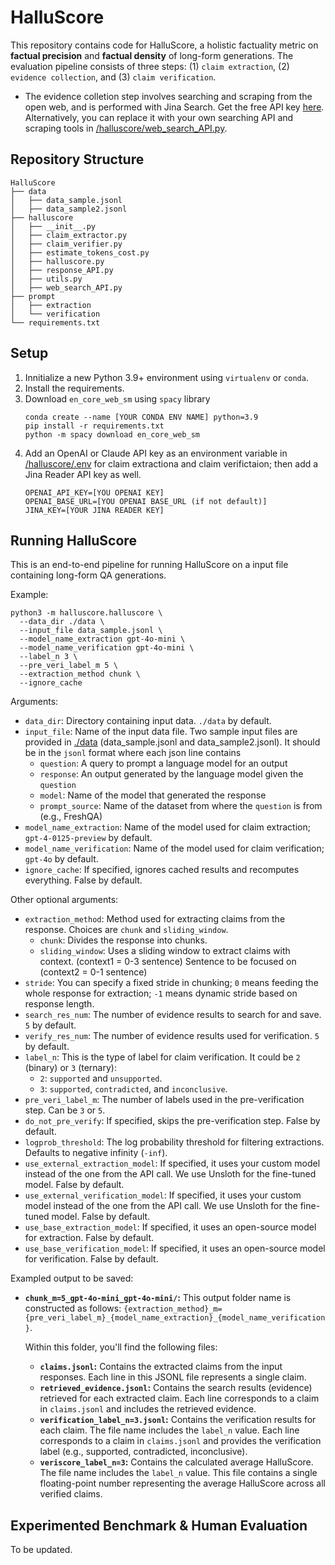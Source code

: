 
# HalluScore

This repository contains code for HalluScore, a holistic factuality metric on **factual precision** and **factual density** of long-form generations. The evaluation pipeline consists of three steps: (1) `claim extraction`, (2) `evidence collection`, and (3) `claim verification`. 

- The evidence colletion step involves searching and scraping from the open web, and is performed with Jina Search. Get the free API key [here](https://jina.ai/reader). Alternatively, you can replace it with your own searching API and scraping tools in [/halluscore/web_search_API.py](/halluscore/web_search_API.py).

## Repository Structure
```
HalluScore
├── data
│   ├── data_sample.jsonl
│   ├── data_sample2.jsonl
├── halluscore
│   ├── __init__.py
│   ├── claim_extractor.py
│   ├── claim_verifier.py
│   ├── estimate_tokens_cost.py
│   ├── halluscore.py
│   ├── response_API.py
│   ├── utils.py
│   ├── web_search_API.py
├── prompt
│   ├── extraction
│   └── verification
└── requirements.txt
```

## Setup
1. Innitialize a new Python 3.9+ environment using `virtualenv` or `conda`.
2. Install the requirements.
3. Download `en_core_web_sm` using `spacy` library
    ```
    conda create --name [YOUR CONDA ENV NAME] python=3.9
    pip install -r requirements.txt
    python -m spacy download en_core_web_sm
    ```
4. Add an OpenAI or Claude API key as an environment variable in [/halluscore/.env](/halluscore/.env) for claim extractiona and claim verifictaion; then add a Jina Reader API key as well.
    ```
    OPENAI_API_KEY=[YOU OPENAI KEY]
    OPENAI_BASE_URL=[YOU OPENAI BASE_URL (if not default)]
    JINA_KEY=[YOUR JINA READER KEY]
    ```


## Running HalluScore
This is an end-to-end pipeline for running HalluScore on a input file containing long-form QA generations.

Example:
```
python3 -m halluscore.halluscore \
  --data_dir ./data \
  --input_file data_sample.jsonl \
  --model_name_extraction gpt-4o-mini \
  --model_name_verification gpt-4o-mini \
  --label_n 3 \
  --pre_veri_label_m 5 \
  --extraction_method chunk \
  --ignore_cache
```
Arguments:

* `data_dir`: Directory containing input data. `./data` by default.
* `input_file`: Name of the input data file. Two sample input files are provided in [./data](./data) (data_sample.jsonl and data_sample2.jsonl). It should be in the `jsonl` format where each json line contains
    * `question`: A query to prompt a language model for an output
    * `response`: An output generated by the language model given the `question`
    * `model`: Name of the model that generated the response
    * `prompt_source`: Name of the dataset from where the `question` is from (e.g., FreshQA)
* `model_name_extraction`: Name of the model used for claim extraction; `gpt-4-0125-preview` by default.
* `model_name_verification`: Name of the model used for claim verification; `gpt-4o` by default.
* `ignore_cache`: If specified, ignores cached results and recomputes everything. False by default.

Other optional arguments:

* `extraction_method`: Method used for extracting claims from the response. Choices are `chunk` and `sliding_window`.
    * `chunk`: Divides the response into chunks.
    * `sliding_window`: Uses a sliding window to extract claims with context. (context1 = 0-3 sentence) <SOS>Sentence to be focused on<EOS> (context2 = 0-1 sentence)
* `stride`: You can specify a fixed stride in chunking; `0` means feeding the whole response for extraction; `-1` means dynamic stride based on response length.
* `search_res_num`: The number of evidence results to search for and save. `5` by default.
* `verify_res_num`: The number of evidence results used for verification. `5` by default.
* `label_n`: This is the type of label for claim verification. It could be `2` (binary) or `3` (ternary):
    * `2`: `supported` and `unsupported`.
    * `3`: `supported`, `contradicted`, and `inconclusive`.
* `pre_veri_label_m`: The number of labels used in the pre-verification step. Can be `3` or `5`.
* `do_not_pre_verify`: If specified, skips the pre-verification step. False by default.
* `logprob_threshold`: The log probability threshold for filtering extractions. Defaults to negative infinity (`-inf`).
* `use_external_extraction_model`: If specified, it uses your custom model instead of the one from the API call. We use Unsloth for the fine-tuned model. False by default.
* `use_external_verification_model`: If specified, it uses your custom model instead of the one from the API call. We use Unsloth for the fine-tuned model. False by default.
* `use_base_extraction_model`: If specified, it uses an open-source model for extraction. False by default.
* `use_base_verification_model`: If specified, it uses an open-source model for verification. False by default.


Exampled output to be saved: 
*   **`chunk_m=5_gpt-4o-mini_gpt-4o-mini/`:** This output folder name is constructed as follows: `{extraction_method}_m={pre_veri_label_m}_{model_name_extraction}_{model_name_verification}`.

    Within this folder, you'll find the following files:

    *   **`claims.jsonl`:** Contains the extracted claims from the input responses. Each line in this JSONL file represents a single claim.
    *   **`retrieved_evidence.jsonl`:** Contains the search results (evidence) retrieved for each extracted claim. Each line corresponds to a claim in `claims.jsonl` and includes the retrieved evidence.
    *   **`verification_label_n=3.jsonl`:** Contains the verification results for each claim. The file name includes the `label_n` value. Each line corresponds to a claim in `claims.jsonl` and provides the verification label (e.g., supported, contradicted, inconclusive).
    *   **`veriscore_label_n=3`:** Contains the calculated average HalluScore. The file name includes the `label_n` value. This file contains a single floating-point number representing the average HalluScore across all verified claims.




## Experimented Benchmark & Human Evaluation

To be updated.
